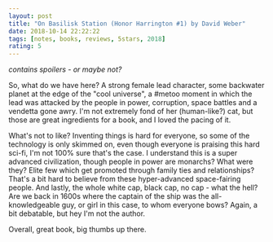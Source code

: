 ```yaml
---
layout: post
title: "On Basilisk Station (Honor Harrington #1) by David Weber"
date: 2018-10-14 22:22:22
tags: [notes, books, reviews, 5stars, 2018]
rating: 5
---
```


_contains spoilers - or maybe not?_

So, what do we have here? A strong female lead character, some backwater planet at the edge of the "cool universe", a #metoo moment in which the lead was attacked by the people in power, corruption, space battles and a vendetta gone awry. I'm not extremely fond of her (human-like?) cat, but those are great ingredients for a book, and I loved the pacing of it.

What's not to like? Inventing things is hard for everyone, so some of the technology is only skimmed on, even though everyone is praising this hard sci-fi, I'm not 100% sure that's the case. I understand this is a super advanced civilization, though people in power are monarchs? What were they? Elite few which get promoted through family ties and relationships? That's a bit hard to believe from these hyper-advanced space-fairing people. And lastly, the whole white cap, black cap, no cap - what the hell? Are we back in 1600s where the captain of the ship was the all-knowledgeable guy, or girl in this case, to whom everyone bows? Again, a bit debatable, but hey I'm not the author.

Overall, great book, big thumbs up there.